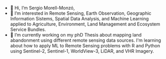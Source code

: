 - 👋 Hi, I’m Sergio Morell-Monzó,
- 👀 I’m interested in Remote Sensing, Earth Observation, Geographic Information Sistems, Spatial Data Analysis, and Machine Learning applied to Agriculture, Environment, Land Management and Ecosystem Service Bundles.
- 🌱 I’m currently working on my phD Thesis about mapping land abandonment using different remote sensing data sources. I'm learning about how to apply ML to Remote Sensing problems with R and Python using Sentinel-2, Sentinel-1, WorldView-3, LiDAR, and VHR Imagery.
<!---
sermomon/sermomon is a ✨ special ✨ repository because its `README.md` (this file) appears on your GitHub profile.
You can write to me at sermomon@doctor.upv.es
--->

